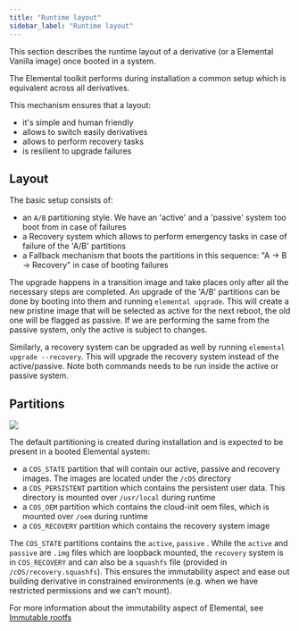 ```yaml
---
title: "Runtime layout"
sidebar_label: "Runtime layout"
---
```


This section describes the runtime layout of a derivative (or a Elemental Vanilla image) once booted in a system.  

The Elemental toolkit performs during installation a common setup which is equivalent across all derivatives. 

This mechanism ensures that a layout:

- it's simple and human friendly
- allows to switch easily derivatives
- allows to perform recovery tasks
- is resilient to upgrade failures

## Layout

The basic setup consists of:

- an `A/B` partitioning style. We have an 'active' and a 'passive' system too boot from in case of failures
- a Recovery system which allows to perform emergency tasks in case of failure of the 'A/B' partitions
- a Fallback mechanism that boots the partitions in this sequence: "A -> B -> Recovery" in case of booting failures

The upgrade happens in a transition image and take places only after all the necessary steps are completed. An upgrade of the 'A/B' partitions can be done by booting into them and running `elemental upgrade`. This will create a new pristine image that will be selected as active for the next reboot, the old one will be flagged as passive. If we are performing the same from the passive system, only the active is subject to changes.

Similarly, a recovery system can be upgraded as well by running `elemental upgrade --recovery`. This will upgrade the recovery system instead of the active/passive. Note both commands needs to be run inside the active or passive system.

## Partitions

![](https://docs.google.com/drawings/d/e/2PACX-1vSP-Pz9l9hwYDeIlej7qXzzcMzGYBiKjyFpiYYKlbNR3H37n_R_c0eBNeYa3msouOupmDim3ZYYBSxS/pub?w=812&h=646)

The default partitioning is created during installation and is expected to be present in a booted Elemental system:

- a `COS_STATE` partition that will contain our active, passive and recovery images. The images are located under the `/cOS` directory
- a `COS_PERSISTENT` partition which contains the persistent user data. This directory is mounted over `/usr/local` during runtime
- a `COS_OEM` partition which contains the cloud-init oem files, which is mounted over `/oem` during runtime
- a `COS_RECOVERY` partition which contains the recovery system image

The `COS_STATE` partitions contains the `active`, `passive` . While the `active` and `passive` are `.img` files which are loopback mounted, the `recovery` system is in `COS_RECOVERY` and can also be a `squashfs` file (provided in `/cOS/recovery.squashfs`). This ensures the immutability aspect and ease out building derivative in constrained environments (e.g. when we have restricted permissions and we can't mount).

For more information about the immutability aspect of Elemental, see [Immutable rootfs](../immutable_rootfs)
